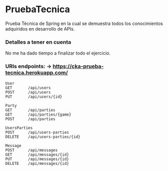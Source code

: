 # PruebaTecnica
Prueba Técnica de Spring en la cual se demuestra todos los conocimientos adquiridos en desarrollo de APIs. 
### Detalles a tener en cuenta 
No me ha dado tiempo a finalizar todo el ejercicio.
### URIs endpoints: -> https://cka-prueba-tecnica.herokuapp.com/
```
User
GET       /api/users
POST      /api/users
PUT       /api/users/{id}

Party
GET       /api/parties
GET       /api/parties/{game}
POST      /api/parties

UsersParties
POST      /api/users-parties
DELETE    /api/users-parties/{id}

Message
POST      /api/messages
GET       /api/messages/{id}
PUT       /api/messages/{id}
DELETE    /api/messages/{id}
```
